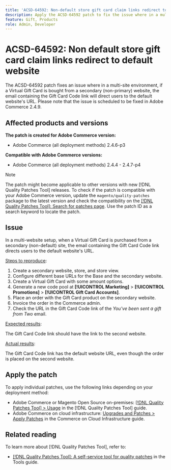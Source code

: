 ```yaml
---
title: 'ACSD-64592: Non-default store gift card claim links redirect to default website'
description: Apply the ACSD-64592 patch to fix the issue where in a multi-website setup, when a Virtual Gift Card is purchased from the secondary (non-default) website, the Gift Card Code link in the email has the default website URL.
feature: Gift, Products
role: Admin, Developer
---
```


# ACSD-64592: Non default store gift card claim links redirect to default website

The ACSD-64592 patch fixes an issue where in a multi-site environment, if a Virtual Gift Card is bought from a secondary (non-primary) website, the email containing the Gift Card Code link will direct users to the default website's URL. Please note that the issue is scheduled to be fixed in Adobe Commerce 2.4.9.

## Affected products and versions

**The patch is created for Adobe Commerce version:**

* Adobe Commerce (all deployment methods) 2.4.6-p3

**Compatible with Adobe Commerce versions:**

* Adobe Commerce (all deployment methods) 2.4.4 - 2.4.7-p4

>[!NOTE]
>
>The patch might become applicable to other versions with new [!DNL Quality Patches Tool] releases. To check if the patch is compatible with your Adobe Commerce version, update the `magento/quality-patches` package to the latest version and check the compatibility on the [[!DNL Quality Patches Tool]: Search for patches page](https://experienceleague.adobe.com/tools/commerce-quality-patches/index.html). Use the patch ID as a search keyword to locate the patch.

## Issue

In a multi-website setup, when a Virtual Gift Card is purchased from a secondary (non-default) site, the email containing the Gift Card Code link directs users to the default website's URL.

<u>Steps to reproduce</u>:

1. Create a secondary website, store, and store view.
1. Configure different base URLs for the Base and the secondary website.
1. Create a Virtual Gift Card with some amount options.
1. Generate a new code pool at **[!UICONTROL Marketing]** > **[!UICONTROL Promotions]** > **[!UICONTROL Gift Card Accounts]**.
1. Place an order with the Gift Card product on the secondary website.
1. Invoice the order in the Commerce admin.
1. Check the URL in the Gift Card Code link of the *You've been sent a gift from Two* email.


<u>Expected results</u>:

The Gift Card Code link should have the link to the second website.

<u>Actual results</u>:

The Gift Card Code link has the default website URL, even though the order is placed on the second website.

## Apply the patch

To apply individual patches, use the following links depending on your deployment method:

* Adobe Commerce or Magento Open Source on-premises: [[!DNL Quality Patches Tool] > Usage](/help/tools/quality-patches-tool/usage.md) in the [!DNL Quality Patches Tool] guide.
* Adobe Commerce on cloud infrastructure: [Upgrades and Patches > Apply Patches](https://experienceleague.adobe.com/docs/commerce-cloud-service/user-guide/develop/upgrade/apply-patches.html) in the Commerce on Cloud Infrastructure guide.

## Related reading

To learn more about [!DNL Quality Patches Tool], refer to:
* [[!DNL Quality Patches Tool]: A self-service tool for quality patches](/help/tools/quality-patches-tool/quality-patches-tool-to-self-serve-quality-patches.md) in the Tools guide.
